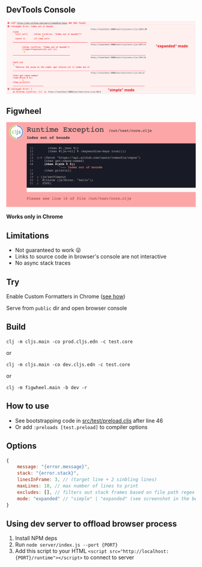 ## DevTools Console

<img src="screenshot.png" />

## Figwheel

<img src="figwheel.png" />

**Works only in Chrome**

## Limitations

- Not guaranteed to work 😜
- Links to source code in browser's console are not interactive
- No async stack traces

## Try

Enable Custom Formatters in Chrome ([see how](http://www.mattzeunert.com/2016/02/19/custom-chrome-devtools-object-formatters.html))

Serve from `public` dir and open browser console

## Build

```
clj -m cljs.main -co prod.cljs.edn -c test.core
```

or

```
clj -m cljs.main -co dev.cljs.edn -c test.core
```

or

```
clj -m figwheel.main -b dev -r
```

## How to use

- See bootstrapping code in [src/test/preload.cljs](src/test/preload.cljs) after line 46
- Or add `:preloads [test.preload]` to compiler options

## Options

```js
{
    message: "{error.message}",
    stack: "{error.stack}",
    linesInFrame: 3, // (target line + 2 sinbling lines)
    maxLines: 10, // max number of lines to print
    excludes: [], // filters out stack frames based on file path regex [".*\/cljs\/core.cljs$"]
    mode: "expanded" // "simple" | "expanded" (see screenshot in the beginning of the document)
}
```

## Using dev server to offload browser process

1. Install NPM deps
2. Run `node server/index.js --port {PORT}`
3. Add this script to your HTML `<script src="http://localhost:{PORT}/runtime"></script>` to connect to server

